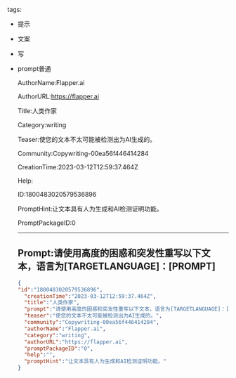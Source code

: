   tags: 
- 提示
- 文案
- 写
- prompt普通

  AuthorName:Flapper.ai

  AuthorURL:https://flapper.ai

  Title:人类作家

  Category:writing

  Teaser:使您的文本不太可能被检测出为AI生成的。

  Community:Copywriting-00ea56f446414284

  CreationTime:2023-03-12T12:59:37.464Z

  Help:

  ID:1800483020579536896

  PromptHint:让文本具有人为生成和AI检测证明功能。

  PromptPackageID:0

  ---

  ## Prompt:请使用高度的困惑和突发性重写以下文本，语言为[TARGETLANGUAGE]：[PROMPT]

  ```json
  {
  "id":"1800483020579536896",
    "creationTime":"2023-03-12T12:59:37.464Z",
    "title":"人类作家",
    "prompt":"请使用高度的困惑和突发性重写以下文本，语言为[TARGETLANGUAGE]：[PROMPT]",
    "teaser":"使您的文本不太可能被检测出为AI生成的。",
    "community":"Copywriting-00ea56f446414284",
    "authorName":"Flapper.ai",
    "category":"writing",
    "authorURL":"https://flapper.ai",
    "promptPackageID":"0",
    "help":"",
    "promptHint":"让文本具有人为生成和AI检测证明功能。"
  }
  ```
